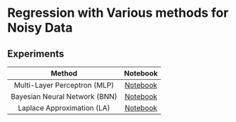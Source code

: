 # Regression with Various methods for Noisy Data

## Experiments

Method | Notebook
:----: | :------:
Multi-Layer Perceptron (MLP) | [Notebook](./Noisy_MLP2.ipynb)
Bayesian Neural Network (BNN) | [Notebook](./Noisy_BNN7.ipynb)
Laplace Approximation (LA) | [Notebook](./Noisy_MLP-Laplace.ipynb) 
